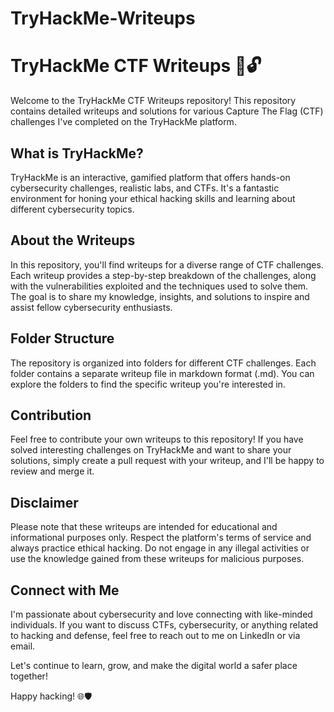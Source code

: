 # TryHackMe-Writeups

# TryHackMe CTF Writeups 🚀🔓

Welcome to the TryHackMe CTF Writeups repository! This repository contains detailed writeups and solutions for various Capture The Flag (CTF) challenges I've completed on the TryHackMe platform.

## What is TryHackMe?
TryHackMe is an interactive, gamified platform that offers hands-on cybersecurity challenges, realistic labs, and CTFs. It's a fantastic environment for honing your ethical hacking skills and learning about different cybersecurity topics.

## About the Writeups
In this repository, you'll find writeups for a diverse range of CTF challenges. Each writeup provides a step-by-step breakdown of the challenges, along with the vulnerabilities exploited and the techniques used to solve them. The goal is to share my knowledge, insights, and solutions to inspire and assist fellow cybersecurity enthusiasts.

## Folder Structure
The repository is organized into folders for different CTF challenges. Each folder contains a separate writeup file in markdown format (.md). You can explore the folders to find the specific writeup you're interested in.

## Contribution
Feel free to contribute your own writeups to this repository! If you have solved interesting challenges on TryHackMe and want to share your solutions, simply create a pull request with your writeup, and I'll be happy to review and merge it.

## Disclaimer
Please note that these writeups are intended for educational and informational purposes only. Respect the platform's terms of service and always practice ethical hacking. Do not engage in any illegal activities or use the knowledge gained from these writeups for malicious purposes.

## Connect with Me
I'm passionate about cybersecurity and love connecting with like-minded individuals. If you want to discuss CTFs, cybersecurity, or anything related to hacking and defense, feel free to reach out to me on LinkedIn or via email.

Let's continue to learn, grow, and make the digital world a safer place together!

Happy hacking! 🌐🛡️
